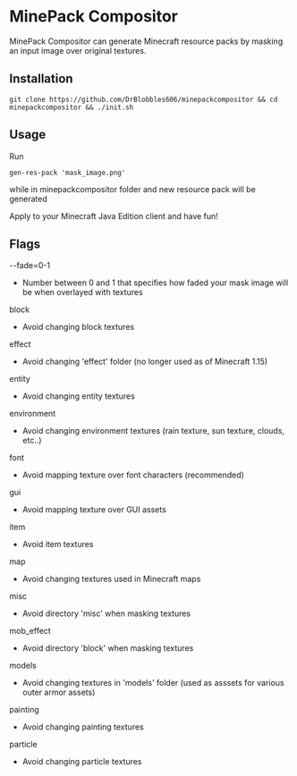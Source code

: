 # MinePack Compositor

MinePack Compositor can generate Minecraft resource packs by masking an input image over original textures.

## Installation
```
git clone https://github.com/DrBlobbles606/minepackcompositor && cd minepackcompositor && ./init.sh
```

## Usage
Run
```
gen-res-pack 'mask_image.png' 
```
while in minepackcompositor folder and new resource pack will be generated

Apply to your Minecraft Java Edition client and have fun!

## Flags
--fade=0-1 
  * Number between 0 and 1 that specifies how faded your mask image will be when overlayed with textures

block
  * Avoid changing block textures

effect
  * Avoid changing 'effect' folder (no longer used as of Minecraft 1.15)
  
entity
  * Avoid changing entity textures
  
environment
  * Avoid changing environment textures (rain texture, sun texture, clouds, etc..)
  
font
  * Avoid mapping texture over font characters (recommended)
  
gui
  * Avoid mapping texture over GUI assets
  
item
  * Avoid item textures
  
map
  * Avoid changing textures used in Minecraft maps
  
misc
  * Avoid directory 'misc' when masking textures
  
mob_effect
  * Avoid directory 'block' when masking textures
  
models
  * Avoid changing textures in 'models' folder (used as asssets for various outer armor assets)
  
painting
  * Avoid changing painting textures
  
particle
  * Avoid changing particle textures
  
